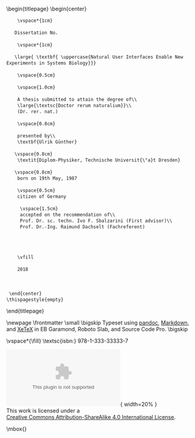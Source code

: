 \begin{titlepage}
    \begin{center}
    
        \vspace*{1cm}
        
       Dissertation No.
       
        \vspace*{1cm}
        
       \large{ \textbf{ \uppercase{Natural User Interfaces Enable New Experiments in Systems Biology}}}
        
        \vspace{0.5cm}
        
        \vspace{1.0cm}
 
        A thesis submitted to attain the degree of\\
        \large{\textsc{Doctor rerum naturalium}}\\ 
        (Dr. rer. nat.)
        
        \vspace{0.8cm}        
         
        presented by\\        
        \textbf{Ulrik Günther}
       
       \vspace{0.8cm}    
        \textit{Diplom-Physiker, Technische Universit{\"a}t Dresden}       
       
       \vspace{0.8cm}          
        born on 19th May, 1987
             
        \vspace{0.5cm}     
        citizen of Germany
        
         \vspace{1.5cm}
         accepted on the recommendation of\\
         Prof. Dr. sc. techn. Ivo F. Sbalzarini (First advisor)\\
         Prof. Dr.-Ing. Raimund Dachselt (Fachreferent)
       

        
        
        \vfill
  
        2018
        
 
 
     \end{center}
    \thispagestyle{empty}
\end{titlepage} 

\newpage
\frontmatter
\small
\bigskip
Typeset using [pandoc](https://www.pandoc.org), [Markdown](https://daringfireball.net/projects/markdown/), and [XeTeX](http://xetex.sourceforge.net/) in EB Garamond, Roboto Slab, and Source Code Pro.
\bigskip

\vspace*{\fill}
\textsc{isbn:} 978-1-333-33333-7

![Creative Commons Logo Badge](./logos/cc-by-sa.eps){ width=20% } \
This work is licensed under a \
[Creative Commons Attribution-ShareAlike 4.0 International License](https://creativecommons.org/licenses/by-sa/4.0/).


\mbox{}
